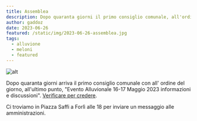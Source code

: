```yaml
---
title: Assemblea
description: Dopo quaranta giorni il primo consiglio comunale, all'ordine del giorno, all'ultimo punto "Evento Alluvionale  16-17 Maggio 2023 informazioni e discussioni".
author: gaddoz
date: 2023-06-26
featured: /static/img/2023-06-26-assemblea.jpg
tags:
  - alluvione
  - meloni
  - featured
---
```


![alt](/static/img/2023-06-26-assemblea.jpg "assemblea")

Dopo quaranta giorni arriva il primo consiglio comunale con all' ordine del giorno, all'ultimo punto, "Evento Alluvionale 16-17 Maggio 2023 informazioni e discussioni". [Verificare per credere](https://www.comune.forli.fc.it/servizi/notizie/notizie_fase02.aspx?ID=82143).

Ci troviamo in Piazza Saffi a Forlì alle 18 per inviare un messaggio alle amministrazioni.